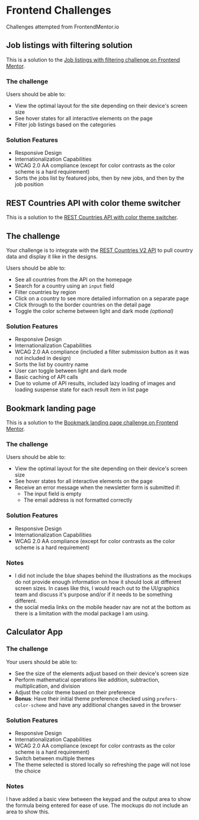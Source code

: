 # Frontend Challenges

Challenges attempted from FrontendMentor.io

## Job listings with filtering solution

This is a solution to the [Job listings with filtering challenge on Frontend Mentor](https://www.frontendmentor.io/challenges/job-listings-with-filtering-ivstIPCt).

### The challenge

Users should be able to:

- View the optimal layout for the site depending on their device's screen size
- See hover states for all interactive elements on the page
- Filter job listings based on the categories

### Solution Features

- Responsive Design
- Internationalization Capabilities
- WCAG 2.0 AA compliance (except for color contrasts as the color scheme is a hard requirement)
- Sorts the jobs list by featured jobs, then by new jobs, and then by the job position

## REST Countries API with color theme switcher

This is a solution to the [REST Countries API with color theme switcher](https://www.frontendmentor.io/challenges/rest-countries-api-with-color-theme-switcher-5cacc469fec04111f7b848ca).

## The challenge

Your challenge is to integrate with the [REST Countries V2 API](https://restcountries.com/#api-endpoints-v2) to pull country data and display it like in the designs.

Users should be able to:

- See all countries from the API on the homepage
- Search for a country using an `input` field
- Filter countries by region
- Click on a country to see more detailed information on a separate page
- Click through to the border countries on the detail page
- Toggle the color scheme between light and dark mode *(optional)*

### Solution Features

- Responsive Design
- Internationalization Capabilities
- WCAG 2.0 AA compliance (included a filter submission button as it was not included in design)
- Sorts the list by country name
- User can toggle between light and dark mode
- Basic caching of API calls
- Due to volume of API results, included lazy loading of images and loading suspense state for each result item in list page

## Bookmark landing page

This is a solution to the [Bookmark landing page challenge on Frontend Mentor](https://www.frontendmentor.io/challenges/bookmark-landing-page-5d0b588a9edda32581d29158).

### The challenge

Users should be able to:

- View the optimal layout for the site depending on their device's screen size
- See hover states for all interactive elements on the page
- Receive an error message when the newsletter form is submitted if:
  - The input field is empty
  - The email address is not formatted correctly

### Solution Features

- Responsive Design
- Internationalization Capabilities
- WCAG 2.0 AA compliance (except for color contrasts as the color scheme is a hard requirement)

### Notes

- I did not include the blue shapes behind the illustrations as the mockups do not provide enough information on how it should look at different screen sizes. In cases like this, I would reach out to the UI/graphics team and discuss it's purpose and/or if it needs to be something different.
- the social media links on the mobile header nav are not at the bottom as there is a limitation with the modal package I am using.

## Calculator App

### The challenge

Your users should be able to:

- See the size of the elements adjust based on their device's screen size
- Perform mathematical operations like addition, subtraction, multiplication, and division
- Adjust the color theme based on their preference
- **Bonus**: Have their initial theme preference checked using `prefers-color-scheme` and have any additional changes saved in the browser

### Solution Features

- Responsive Design
- Internationalization Capabilities
- WCAG 2.0 AA compliance (except for color contrasts as the color scheme is a hard requirement)
- Switch between multiple themes
- The theme selected is stored locally so refreshing the page will not lose the choice

### Notes

I have added a basic view between the keypad and the output area to show the formula being entered for ease of use. The mockups do not include an area to show this.
